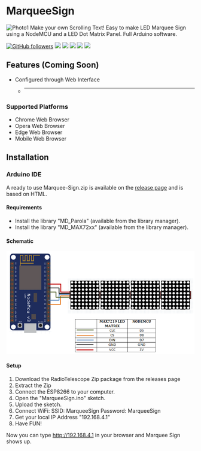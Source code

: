 # MarqueeSign
![Photo1](https://github.com/Furkanprlk/Marquee-Sign/blob/main/photos/photo.png)
Make your own Scrolling Text! Easy to make LED Marquee Sign using a NodeMCU and a LED Dot Matrix Panel. Full Arduino software.

[![GitHub followers](https://img.shields.io/github/followers/Furkanprlk?style=social)](https://github.com/Furkanprlk) &#9;
![](https://img.shields.io/github/forks/Furkanprlk/Marquee-Sign.svg)&#9;
![](https://img.shields.io/github/stars/Furkanprlk/Marquee-Sign.svg)&#9;
![](https://img.shields.io/github/tag/Furkanprlk/Marquee-Sign.svg)&#9;
![](https://img.shields.io/github/release/Furkanprlk/Marquee-Sign.svg)&#9;
![](https://img.shields.io/github/issues/Furkanprlk/Marquee-Sign.svg)&#9;


## Features (Coming Soon)
* Configured through Web Interface
    * --------

### Supported Platforms
* Chrome Web Browser
* Opera Web Browser
* Edge Web Browser
* Mobile Web Browser



## Installation

### Arduino IDE
A ready to use Marquee-Sign.zip is available on the [release page](https://github.com/Furkanprlk/Marquee-Sign/) and is based on HTML.

#### Requirements
* Install the library "MD_Parola" (available from the library manager).
* Install the library "MD_MAX72xx" (available from the library manager).

#### Schematic
![Schematic](https://github.com/Furkanprlk/Marquee-Sign/blob/main/photos/schematic.png)

#### Setup

1. Download the RadioTelescope Zip package from the releases page
2. Extract the Zip
3. Connect the ESP8266 to your computer.
4. Open the "MarqueeSign.ino" sketch.
5. Upload the sketch.
6. Connect WiFi: SSID: MarqueeSign Password: MarqueeSign
7. Get your local IP Address "192.168.4.1"
8. Have FUN!

Now you can type http://192.168.4.1 in your browser and Marquee Sign shows up.
